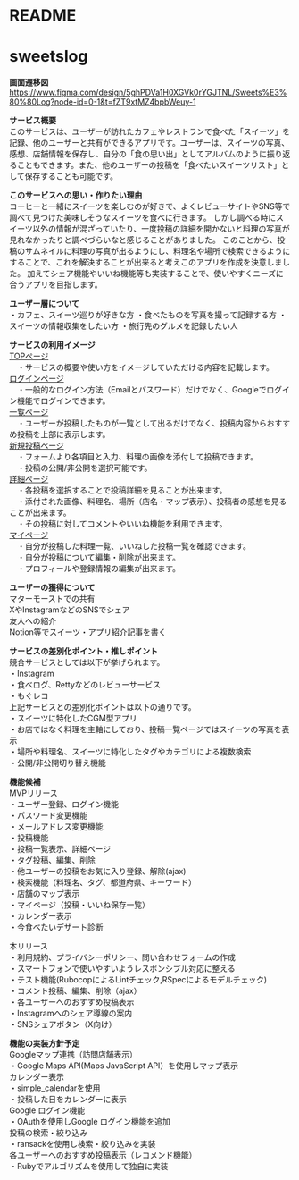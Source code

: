 # README
# sweetslog
**画面遷移図**
https://www.figma.com/design/5ghPDVa1H0XGVk0rYGJTNL/Sweets%E3%80%80Log?node-id=0-1&t=fZT9xtMZ4bpbWeuy-1

**サービス概要**<br/>
このサービスは、ユーザーが訪れたカフェやレストランで食べた「スイーツ」を記録、他のユーザーと共有ができるアプリです。ユーザーは、スイーツの写真、感想、店舗情報を保存し、自分の「食の思い出」としてアルバムのように振り返ることもできます。また、他のユーザーの投稿を「食べたいスイーツリスト」として保存することも可能です。

**このサービスへの思い・作りたい理由**<br/>
コーヒーと一緒にスイーツを楽しむのが好きで、よくレビューサイトやSNS等で調べて見つけた美味しそうなスイーツを食べに行きます。
しかし調べる時にスイーツ以外の情報が混ざっていたり、一度投稿の詳細を開かないと料理の写真が見れなかったりと調べづらいなと感じることがありました。
このことから、投稿のサムネイルに料理の写真が出るようにし、料理名や場所で検索できるようにすることで、これを解決することが出来ると考えこのアプリを作成を決意しました。
加えてシェア機能やいいね機能等も実装することで、使いやすくニーズに合うアプリを目指します。

**ユーザー層について**<br/>
・カフェ、スイーツ巡りが好きな方
・食べたものを写真を撮って記録する方
・スイーツの情報収集をしたい方
・旅行先のグルメを記録したい人

**サービスの利用イメージ**<br/>
<ins>TOPページ</ins><br/>
　・サービスの概要や使い方をイメージしていただける内容を記載します。<br/>
<ins>ログインページ</ins><br/>
　・一般的なログイン方法（Emailとパスワード）だけでなく、Googleでログイン機能でログインできます。<br/>
<ins>一覧ページ</ins><br/>
　・ユーザーが投稿したものが一覧として出るだけでなく、投稿内容からおすすめ投稿を上部に表示します。<br/>
<ins>新規投稿ページ</ins><br/>
　・フォームより各項目と入力、料理の画像を添付して投稿できます。<br/>
　・投稿の公開/非公開を選択可能です。<br/>
<ins>詳細ページ</ins><br/>
　・各投稿を選択することで投稿詳細を見ることが出来ます。<br/>
　・添付された画像、料理名、場所（店名・マップ表示）、投稿者の感想を見ることが出来ます。<br/>
　・その投稿に対してコメントやいいね機能を利用できます。<br/>
<ins>マイページ</ins><br/>
　・自分が投稿した料理一覧、いいねした投稿一覧を確認できます。<br/>
　・自分が投稿について編集・削除が出来ます。<br/>
　・プロフィールや登録情報の編集が出来ます。<br/>

**ユーザーの獲得について**<br/>
マターモーストでの共有<br/>
XやInstagramなどのSNSでシェア<br/>
友人への紹介<br/>
Notion等でスイーツ・アプリ紹介記事を書く<br/>

**サービスの差別化ポイント・推しポイント**<br/>
競合サービスとしては以下が挙げられます。<br/>
・Instagram<br/>
・食べログ、Rettyなどのレビューサービス<br/>
・もぐレコ<br/>
上記サービスとの差別化ポイントは以下の通りです。<br/>
・スイーツに特化したCGM型アプリ<br/>
・お店ではなく料理を主軸にしており、投稿一覧ページではスイーツの写真を表示<br/>
・場所や料理名、スイーツに特化したタグやカテゴリによる複数検索<br/>
・公開/非公開切り替え機能<br/>

**機能候補**<br/>
MVPリリース<br/>
・ユーザー登録、ログイン機能<br/>
・パスワード変更機能<br/>
・メールアドレス変更機能<br/>
・投稿機能<br/>
・投稿一覧表示、詳細ページ<br/>
・タグ投稿、編集、削除<br/>
・他ユーザーの投稿をお気に入り登録、解除(ajax)<br/>
・検索機能（料理名、タグ、都道府県、キーワード）<br/>
・店舗のマップ表示<br/>
・マイページ（投稿・いいね保存一覧）<br/>
・カレンダー表示<br/>
・今食べたいデザート診断<br/>

本リリース<br/>
・利用規約、プライバシーポリシー、問い合わせフォームの作成<br/>
・スマートフォンで使いやすいようレスポンシブル対応に整える<br/>
・テスト機能(RubocopによるLintチェック,RSpecによるモデルチェック)<br/>
・コメント投稿、編集、削除（ajax）<br/>
・各ユーザーへのおすすめ投稿表示<br/>
・Instagramへのシェア導線の案内<br/>
・SNSシェアボタン（X向け）<br/>

**機能の実装方針予定**<br/>
Googleマップ連携（訪問店舗表示）<br/>
・Google Maps API(Maps JavaScript API）を使用しマップ表示<br/>
カレンダー表示<br/>
・simple_calendarを使用<br/>
・投稿した日をカレンダーに表示<br/>
Google ログイン機能<br/>
・OAuthを使用しGoogle ログイン機能を追加<br/>
投稿の検索・絞り込み<br/>
・ransackを使用し検索・絞り込みを実装<br/>
各ユーザーへのおすすめ投稿表示（レコメンド機能）<br/>
・Rubyでアルゴリズムを使用して独自に実装<br/>
